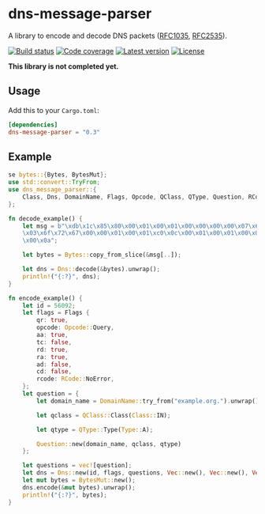 # dns-message-parser
A library to encode and decode DNS packets ([RFC1035](https://tools.ietf.org/html/rfc1035), [RFC2535](https://tools.ietf.org/html/rfc2535)).

[![Build status](https://travis-ci.org/LinkTed/dns-message-parser.svg?branch=master)](https://travis-ci.org/LinkTed/dns-message-parser)
[![Code coverage](https://codecov.io/gh/LinkTed/dns-message-parser/branch/master/graph/badge.svg)](https://codecov.io/gh/LinkTed/dns-message-parser)
[![Latest version](https://img.shields.io/crates/v/dns-message-parser.svg)](https://crates.io/crates/dns-message-parser)
[![License](https://img.shields.io/crates/l/dns-message-parser.svg)](https://opensource.org/licenses/BSD-3-Clause)  

**This library is not completed yet.**

## Usage
Add this to your `Cargo.toml`:
```toml
[dependencies]
dns-message-parser = "0.3"
```

## Example
```rust
se bytes::{Bytes, BytesMut};
use std::convert::TryFrom;
use dns_message_parser::{
    Class, Dns, DomainName, Flags, Opcode, QClass, QType, Question, RCode, Type,
};

fn decode_example() {
    let msg = b"\xdb\x1c\x85\x80\x00\x01\x00\x01\x00\x00\x00\x00\x07\x65\x78\x61\x6d\x70\x6c\x65\
    \x03\x6f\x72\x67\x00\x00\x01\x00\x01\xc0\x0c\x00\x01\x00\x01\x00\x00\x0e\x10\x00\x04\x0a\x00\
    \x00\x0a";

    let bytes = Bytes::copy_from_slice(&msg[..]);

    let dns = Dns::decode(&bytes).unwrap();
    println!("{:?}", dns);
}

fn encode_example() {
    let id = 56092;
    let flags = Flags {
        qr: true,
        opcode: Opcode::Query,
        aa: true,
        tc: false,
        rd: true,
        ra: true,
        ad: false,
        cd: false,
        rcode: RCode::NoError,
    };
    let question = {
        let domain_name = DomainName::try_from("example.org.").unwrap();

        let qclass = QClass::Class(Class::IN);

        let qtype = QType::Type(Type::A);

        Question::new(domain_name, qclass, qtype)
    };

    let questions = vec![question];
    let dns = Dns::new(id, flags, questions, Vec::new(), Vec::new(), Vec::new());
    let mut bytes = BytesMut::new();
    dns.encode(&mut bytes).unwrap();
    println!("{:?}", bytes);
}
```
